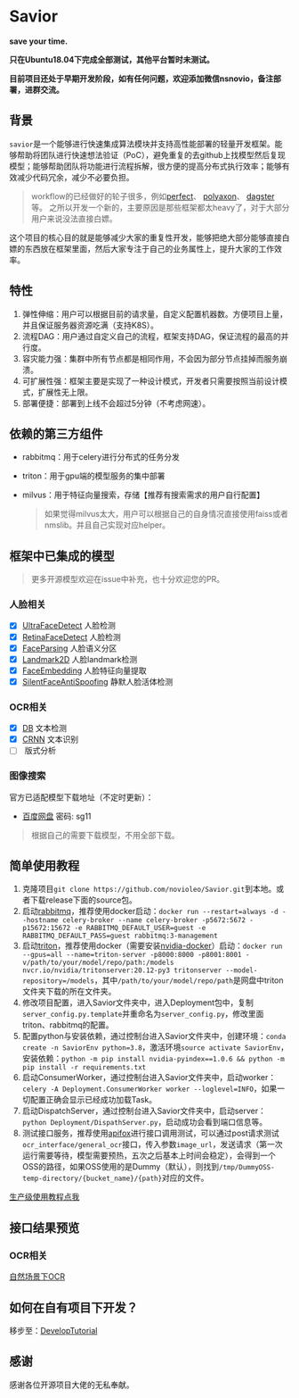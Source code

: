 # Savior

**save your time.**

**只在Ubuntu18.04下完成全部测试，其他平台暂时未测试。**

**目前项目还处于早期开发阶段，如有任何问题，欢迎添加微信nsnovio，备注部署，进群交流。**


## 背景

`savior`是一个能够进行快速集成算法模块并支持高性能部署的轻量开发框架。能够帮助将团队进行快速想法验证（PoC），避免重复的去github上找模型然后复现模型；能够帮助团队将功能进行流程拆解，很方便的提高分布式执行效率；能够有效减少代码冗余，减少不必要负担。

> workflow的已经做好的轮子很多，例如[perfect](https://github.com/PrefectHQ/prefect)、 [polyaxon](https://github.com/polyaxon/polyaxon)、 [dagster](https://github.com/dagster-io/dagster)等。 之所以开发一个新的，主要原因是那些框架都太heavy了，对于大部分用户来说没法直接白嫖。

这个项目的核心目的就是能够减少大家的重复性开发，能够把绝大部分能够直接白嫖的东西放在框架里面，然后大家专注于自己的业务属性上，提升大家的工作效率。

## 特性

1. 弹性伸缩：用户可以根据目前的请求量，自定义配置机器数。方便项目上量，并且保证服务器资源吃满（支持K8S）。
2. 流程DAG：用户通过自定义自己的流程，框架支持DAG，保证流程的最高的并行度。
3. 容灾能力强：集群中所有节点都是相同作用，不会因为部分节点挂掉而服务崩溃。
4. 可扩展性强：框架主要是实现了一种设计模式，开发者只需要按照当前设计模式，扩展性无上限。
5. 部署便捷：部署到上线不会超过5分钟（不考虑网速）。

## 依赖的第三方组件

- rabbitmq：用于celery进行分布式的任务分发

- triton：用于gpu端的模型服务的集中部署

- milvus：用于特征向量搜索，存储【推荐有搜索需求的用户自行配置】

    > 如果觉得milvus太大，用户可以根据自己的自身情况直接使用faiss或者nmslib。并且自己实现对应helper。

## 框架中已集成的模型

> 更多开源模型欢迎在issue中补充，也十分欢迎您的PR。

### 人脸相关

- [x] [UltraFaceDetect](https://github.com/Linzaer/Ultra-Light-Fast-Generic-Face-Detector-1MB) 人脸检测
- [x] [RetinaFaceDetect](https://github.com/deepinsight/insightface) 人脸检测
- [x] [FaceParsing](https://github.com/zllrunning/face-parsing.PyTorch) 人脸语义分区
- [x] [Landmark2D](https://github.com/deepinsight/insightface)  人脸landmark检测
- [x] [FaceEmbedding](https://github.com/ZhaoJ9014/face.evoLVe.PyTorch) 人脸特征向量提取
- [x] [SilentFaceAntiSpoofing](https://github.com/minivision-ai/Silent-Face-Anti-Spoofing)  静默人脸活体检测

### OCR相关
- [x] [DB](https://github.com/WenmuZhou/PytorchOCR) 文本检测
- [x] [CRNN](https://github.com/WenmuZhou/PytorchOCR)   文本识别
- [ ] []() 版式分析

### 图像搜索

官方已适配模型下载地址（不定时更新）：

- [百度网盘](https://pan.baidu.com/s/1DvSQMM76gGAltPLma6w1wQ)  密码: sg11

> 根据自己的需要下载模型，不用全部下载。

## 简单使用教程

1. 克隆项目`git clone https://github.com/novioleo/Savior.git`到本地。或者下载release下面的source包。
2. 启动[rabbitmq](https://hub.docker.com/_/rabbitmq)，推荐使用docker启动：`docker run --restart=always -d --hostname celery-broker --name celery-broker -p5672:5672 -p15672:15672 -e RABBITMQ_DEFAULT_USER=guest -e RABBITMQ_DEFAULT_PASS=guest rabbitmq:3-management`
3. 启动[triton](https://github.com/triton-inference-server/server)，推荐使用docker（需要安装[nvidia-docker](https://docs.nvidia.com/datacenter/cloud-native/container-toolkit/install-guide.html#docker)）启动：`docker run --gpus=all --name=triton-server -p8000:8000 -p8001:8001 -v/path/to/your/model/repo/path:/models nvcr.io/nvidia/tritonserver:20.12-py3 tritonserver --model-repository=/models`，其中`/path/to/your/model/repo/path`是网盘中triton文件夹下载的所在文件夹。
4. 修改项目配置，进入Savior文件夹中，进入Deployment包中，复制`server_config.py.template`并重命名为`server_config.py`，修改里面triton、rabbitmq的配置。
5. 配置python与安装依赖，通过控制台进入Savior文件夹中，创建环境：`conda create -n SaviorEnv python=3.8`，激活环境`source activate SaviorEnv`，安装依赖：`python -m pip install nvidia-pyindex==1.0.6 && python -m pip install -r requirements.txt`
6. 启动ConsumerWorker，通过控制台进入Savior文件夹中，启动worker：`celery -A Deployment.ConsumerWorker worker --loglevel=INFO`，如果一切配置正确会显示已经成功加载Task。
7. 启动DispatchServer，通过控制台进入Savior文件夹中，启动server：`python Deployment/DispathServer.py`，启动成功会看到端口信息等。
8. 测试接口服务，推荐使用[apifox](https://www.apifox.cn/)进行接口调用测试，可以通过post请求测试`ocr_interface/general_ocr`接口，传入参数`image_url`，发送请求（第一次运行需要等待，模型需要预热，五次之后基本上时间会稳定），会得到一个OSS的路径，如果OSS使用的是Dummy（默认），则找到`/tmp/DummyOSS-temp-directory/{bucket_name}/{path}`对应的文件。

[生产级使用教程点我](./Docs/AdvancedTutorial.md)

## 接口结果预览

### OCR相关

[自然场景下OCR](./Docs/ResultImageGallery/general_ocr接口结果展示图.webp)

## 如何在自有项目下开发？

移步至：[DevelopTutorial](./Docs/DevelopTutorial.md)

## 感谢

感谢各位开源项目大佬的无私奉献。

